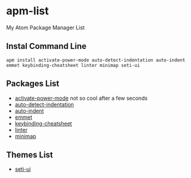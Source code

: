 # apm-list

My Atom Package Manager List

## Instal Command Line
`apm install activate-power-mode auto-detect-indentation auto-indent emmet keybinding-cheatsheet linter minimap seti-ui`

## Packages List
- [activate-power-mode](https://atom.io/packages/activate-power-mode) not so cool after a few seconds
- [auto-detect-indentation](https://atom.io/packages/auto-detect-indentation)
- [auto-indent](https://atom.io/packages/auto-indent)
- [emmet](https://atom.io/packages/emmet)
- [keybinding-cheatsheet](https://atom.io/packages/keybinding-cheatsheet)
- [linter](https://atom.io/packages/linter)
- [minimap](https://atom.io/packages/minimap)

## Themes List
- [seti-ui](https://atom.io/themes/seti-ui)
